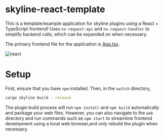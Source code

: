 # skyline-react-template
This is a template/example application for skyline plugins using a React + TypeScript frontend! Uses `nx-request-api` and `nx-request-handler` to simplify backend calls, which can be expanded on when necessary.

The primary frontend file for the application is [App.tsx](https://github.com/techyCoder81/skyline-react-template/blob/main/web/src/App.tsx).

![react](https://user-images.githubusercontent.com/42820193/201546415-aa54216a-bc7a-4713-90c7-4fbef44ee196.png)

# Setup
First, ensure that you have `npm` installed. Then, in the `switch` directory, 
```bash
cargo skyline build --release
```
The plugin build process will run `npm install` and `npm build` automatically and package your web files. However, you can also navigate to the `web` directory and run commands such as `npm start` to streamline frontend development using a local web browser,and only rebuild the plugin when necessary.

